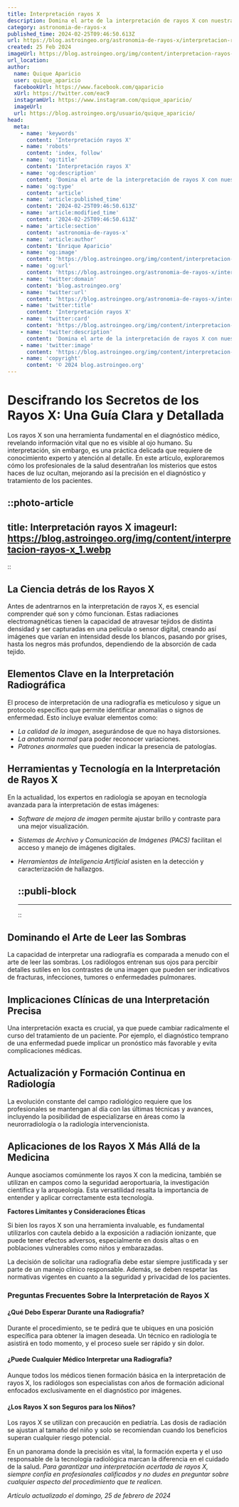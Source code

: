 ```yaml
---
title: Interpretación rayos X
description: Domina el arte de la interpretación de rayos X con nuestras guías expertas y fiables. Asesoramiento claro para profesionales de la salud.
category: astronomia-de-rayos-x
published_time: 2024-02-25T09:46:50.613Z
url: https://blog.astroingeo.org/astronomia-de-rayos-x/interpretacion-rayos-x
created: 25 Feb 2024
imageUrl: https://blog.astroingeo.org/img/content/interpretacion-rayos-x_1.webp
url_location:
author:
  name: Quique Aparicio
  user: quique_aparicio
  facebookUrl: https://www.facebook.com/qaparicio
  xUrl: https://twitter.com/eac9
  instagramUrl: https://www.instagram.com/quique_aparicio/
  imageUrl: 
  url: https://blog.astroingeo.org/usuario/quique_aparicio/
head:
  meta:
    - name: 'keywords'
      content: 'Interpretación rayos X'
    - name: 'robots'
      content: 'index, follow'
    - name: 'og:title'
      content: 'Interpretación rayos X'
    - name: 'og:description'
      content: 'Domina el arte de la interpretación de rayos X con nuestras guías expertas y fiables. Asesoramiento claro para profesionales de la salud.'
    - name: 'og:type'
      content: 'article'
    - name: 'article:published_time'
      content: '2024-02-25T09:46:50.613Z'
    - name: 'article:modified_time'
      content: '2024-02-25T09:46:50.613Z'
    - name: 'article:section'
      content: 'astronomia-de-rayos-x'
    - name: 'article:author'
      content: 'Enrique Aparicio'
    - name: 'og:image'
      content: 'https://blog.astroingeo.org/img/content/interpretacion-rayos-x_1.webp'
    - name: 'og:url'
      content: 'https://blog.astroingeo.org/astronomia-de-rayos-x/interpretacion-rayos-x'
    - name: 'twitter:domain'
      content: 'blog.astroingeo.org'
    - name: 'twitter:url'
      content: 'https://blog.astroingeo.org/astronomia-de-rayos-x/interpretacion-rayos-x'
    - name: 'twitter:title'
      content: 'Interpretación rayos X'
    - name: 'twitter:card'
      content: 'https://blog.astroingeo.org/img/content/interpretacion-rayos-x_1.webp'
    - name: 'twitter:description'
      content: 'Domina el arte de la interpretación de rayos X con nuestras guías expertas y fiables. Asesoramiento claro para profesionales de la salud.'
    - name: 'twitter:image'
      content: 'https://blog.astroingeo.org/img/content/interpretacion-rayos-x_1.webp'
    - name: 'copyright'
      content: '© 2024 blog.astroingeo.org'
---
```

# Descifrando los Secretos de los Rayos X: Una Guía Clara y Detallada

Los rayos X son una herramienta fundamental en el diagnóstico médico, revelando información vital que no es visible al ojo humano. Su interpretación, sin embargo, es una práctica delicada que requiere de conocimiento experto y atención al detalle. En este artículo, exploraremos cómo los profesionales de la salud desentrañan los misterios que estos haces de luz ocultan, mejorando así la precisión en el diagnóstico y tratamiento de los pacientes.


::photo-article
---
title: Interpretación rayos X
imageurl: https://blog.astroingeo.org/img/content/interpretacion-rayos-x_1.webp
---
::



## La Ciencia detrás de los Rayos X

Antes de adentrarnos en la interpretación de rayos X, es esencial comprender qué son y cómo funcionan. Estas radiaciones electromagnéticas tienen la capacidad de atravesar tejidos de distinta densidad y ser capturadas en una película o sensor digital, creando así imágenes que varían en intensidad desde los blancos, pasando por grises, hasta los negros más profundos, dependiendo de la absorción de cada tejido.

## Elementos Clave en la Interpretación Radiográfica

El proceso de interpretación de una radiografía es meticuloso y sigue un protocolo específico que permite identificar anomalías o signos de enfermedad. Esto incluye evaluar elementos como:

- *La calidad de la imagen*, asegurándose de que no haya distorsiones.
- *La anatomía normal* para poder reconocer variaciones.
- *Patrones anormales* que pueden indicar la presencia de patologías.

## Herramientas y Tecnología en la Interpretación de Rayos X

En la actualidad, los expertos en radiología se apoyan en tecnología avanzada para la interpretación de estas imágenes:

- *Software de mejora de imagen* permite ajustar brillo y contraste para una mejor visualización.
- *Sistemas de Archivo y Comunicación de Imágenes (PACS)* facilitan el acceso y manejo de imágenes digitales.
- *Herramientas de Inteligencia Artificial* asisten en la detección y caracterización de hallazgos.


  ::publi-block
  ---
  ---
  ::
  
  

## Dominando el Arte de Leer las Sombras

La capacidad de interpretar una radiografía es comparada a menudo con el arte de leer las sombras. Los radiólogos entrenan sus ojos para percibir detalles sutiles en los contrastes de una imagen que pueden ser indicativos de fracturas, infecciones, tumores o enfermedades pulmonares.

## Implicaciones Clínicas de una Interpretación Precisa

Una interpretación exacta es crucial, ya que puede cambiar radicalmente el curso del tratamiento de un paciente. Por ejemplo, el diagnóstico temprano de una enfermedad puede implicar un pronóstico más favorable y evita complicaciones médicas.

## Actualización y Formación Continua en Radiología

La evolución constante del campo radiológico requiere que los profesionales se mantengan al día con las últimas técnicas y avances, incluyendo la posibilidad de especializarse en áreas como la neurorradiología o la radiología intervencionista.

## Aplicaciones de los Rayos X Más Allá de la Medicina

Aunque asociamos comúnmente los rayos X con la medicina, también se utilizan en campos como la seguridad aeroportuaria, la investigación científica y la arqueología. Esta versatilidad resalta la importancia de entender y aplicar correctamente esta tecnología.

**Factores Limitantes y Consideraciones Éticas**

Si bien los rayos X son una herramienta invaluable, es fundamental utilizarlos con cautela debido a la exposición a radiación ionizante, que puede tener efectos adversos, especialmente en dosis altas o en poblaciones vulnerables como niños y embarazadas.

La decisión de solicitar una radiografía debe estar siempre justificada y ser parte de un manejo clínico responsable. Además, se deben respetar las normativas vigentes en cuanto a la seguridad y privacidad de los pacientes.

### Preguntas Frecuentes Sobre la Interpretación de Rayos X

#### ¿Qué Debo Esperar Durante una Radiografía?

Durante el procedimiento, se te pedirá que te ubiques en una posición específica para obtener la imagen deseada. Un técnico en radiología te asistirá en todo momento, y el proceso suele ser rápido y sin dolor.

#### ¿Puede Cualquier Médico Interpretar una Radiografía?

Aunque todos los médicos tienen formación básica en la interpretación de rayos X, los radiólogos son especialistas con años de formación adicional enfocados exclusivamente en el diagnóstico por imágenes.

#### ¿Los Rayos X son Seguros para los Niños?

Los rayos X se utilizan con precaución en pediatría. Las dosis de radiación se ajustan al tamaño del niño y solo se recomiendan cuando los beneficios superan cualquier riesgo potencial.

En un panorama donde la precisión es vital, la formación experta y el uso responsable de la tecnología radiológica marcan la diferencia en el cuidado de la salud. *Para garantizar una interpretación acertada de rayos X, siempre confía en profesionales calificados y no dudes en preguntar sobre cualquier aspecto del procedimiento que te realicen.*

_Artículo actualizado el domingo, 25 de febrero de 2024_